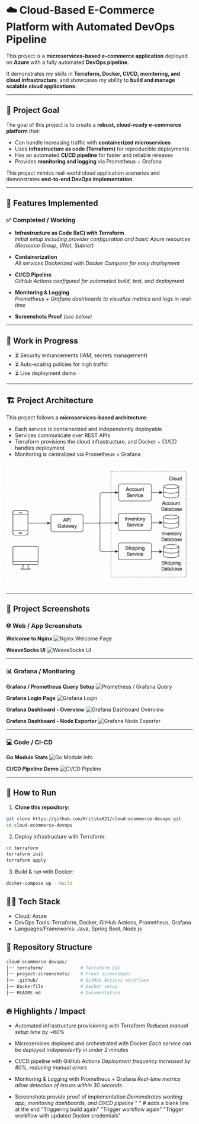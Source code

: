 # ☁️ Cloud-Based E-Commerce Platform with Automated DevOps Pipeline

This project is a **microservices-based e-commerce application** deployed on **Azure** with a fully automated **DevOps pipeline**.  

It demonstrates my skills in **Terraform, Docker, CI/CD, monitoring, and cloud infrastructure**, and showcases my ability to **build and manage scalable cloud applications**.

---

## 🎯 Project Goal

The goal of this project is to create a **robust, cloud-ready e-commerce platform** that:  
- Can handle increasing traffic with **containerized microservices**  
- Uses **infrastructure as code (Terraform)** for reproducible deployments  
- Has an automated **CI/CD pipeline** for faster and reliable releases  
- Provides **monitoring and logging** via Prometheus + Grafana  

This project mimics real-world cloud application scenarios and demonstrates **end-to-end DevOps implementation**.

---

## 🔹 Features Implemented

### ✅ Completed / Working

- **Infrastructure as Code (IaC) with Terraform**  
  *Initial setup including provider configuration and basic Azure resources (Resource Group, VNet, Subnet)*  

- **Containerization**  
  *All services Dockerized with Docker Compose for easy deployment*  

- **CI/CD Pipeline**  
  *GitHub Actions configured for automated build, test, and deployment*  

- **Monitoring & Logging**  
  *Prometheus + Grafana dashboards to visualize metrics and logs in real-time*  

- **Screenshots Proof** *(see below)*  

---

## 📌 Work in Progress

- ⏳ Security enhancements (IAM, secrets management)  
- ⏳ Auto-scaling policies for high traffic  
- ⏳ Live deployment demo  

---

## 🏗️ Project Architecture

This project follows a **microservices-based architecture**:

- Each service is containerized and independently deployable  
- Services communicate over REST APIs  
- Terraform provisions the cloud infrastructure, and Docker + CI/CD handles deployment  
- Monitoring is centralized via Prometheus + Grafana  

![Project Architecture](images/architecture.png)

---

## 📸 Project Screenshots

### 🌐 Web / App Screenshots

**Welcome to Nginx**
![Nginx Welcome Page](images/image1.png)

**WeaveSocks UI**
![WeaveSocks UI](images/image2.png)

---

### 📊 Grafana / Monitoring

**Grafana / Prometheus Query Setup**
![Prometheus / Grafana Query](images/image3.png)

**Grafana Login Page**
![Grafana Login](images/image4.png)

**Grafana Dashboard - Overview**
![Grafana Dashboard Overview](images/image5.png)

**Grafana Dashboard - Node Exporter**
![Grafana Node Exporter](images/image6.png)

---

### 💻 Code / CI-CD

**Go Module Stats**
![Go Module Info](images/image8.png)

**CI/CD Pipeline Demo**
![CI/CD Pipeline](images/image9.png)


---

## 🚀 How to Run

1. **Clone this repository:**  
```bash
git clone https://github.com/KritikaK21/cloud-ecommerce-devops.git
cd cloud-ecommerce-devops
```
2. Deploy infrastructure with Terraform:
``` bash
cd terraform
terraform init
terraform apply
```
3. Build & run with Docker:
``` bash
docker-compose up --build
```

## 👩‍💻 Tech Stack

- Cloud: Azure
- DevOps Tools: Terraform, Docker, GitHub Actions, Prometheus, Grafana
- Languages/Frameworks: Java, Spring Boot, Node.js

## 📂 Repository Structure
```bash
cloud-ecommerce-devops/
│── terraform/              # Terraform IaC
│── project-screenshots/    # Proof screenshots
│── .github/                # GitHub Actions workflows
│── Dockerfile              # Docker setup
│── README.md               # Documentation
```
## 🔥 Highlights / Impact

- Automated infrastructure provisioning with Terraform
*Reduced manual setup time by ~60%*

- Microservices deployed and orchestrated with Docker
*Each service can be deployed independently in under 2 minutes*

- CI/CD pipeline with GitHub Actions
*Deployment frequency increased by 80%, reducing manual errors*

- Monitoring & Logging with Prometheus + Grafana
*Real-time metrics allow detection of issues within 30 seconds*

- Screenshots provide proof of implementation
*Demonstrates working app, monitoring dashboards, and CI/CD pipeline*
" "    # adds a blank line at the end
"Triggering build again" 
"Trigger workflow again" 
"Trigger workflow with updated Docker credentials" 

